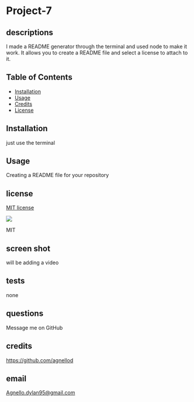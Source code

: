 # Project-7

## descriptions

I made a README generator through the terminal and used node to make it work. It allows you to create a README file and select a license to attach to it.

## Table of Contents

- [Installation](#installation)
- [Usage](#usage)
- [Credits](#credits)
- [License](#license)

## Installation

just use the terminal

## Usage

Creating a README file for your repository

## license

[MIT license](https://opensource.org/license/mit/)

![](https://img.shields.io/badge/license-MIT-blue)

MIT

## screen shot

will be adding a video

## tests

none

## questions 

Message me on GitHub

## credits

https://github.com/agnellod

## email

Agnello.dylan95@gmail.com
